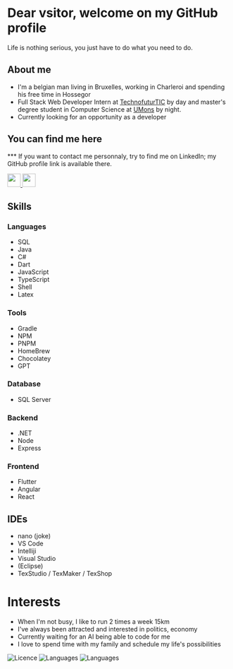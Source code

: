 # Dear vsitor,  welcome on my GitHub profile
Life is nothing serious, you just have to do what you need to do.
## About me
 - I'm a belgian man living in Bruxelles, working in Charleroi and 
spending his free time in Hossegor
 - Full Stack Web Developer Intern at 
[TechnofuturTIC](https://www.technofuturtic.be/) 
by day and master's degree student in Computer Science at 
[UMons](https://www.umons.be/) by night.
- Currently looking for an opportunity as a developer
## You can find me here
***  If you want to contact me personnaly, try to find me on LinkedIn; my GitHub profile link is available there.

<a href="https://github.com/BGGBGIBS"><img 
src="https://cdn-icons-png.flaticon.com/512/25/25231.png" width="30" 
height="30">
</a>
<a href="https://gitlab.com/BGGBGIBS"><img 
src="https://cdn-icons-png.flaticon.com/512/25/25231.png" width="30" 
height="30">
</a>

## Skills
### Languages
- SQL
- Java
- C#
- Dart
- JavaScript
- TypeScript
- Shell
- Latex
### Tools
- Gradle
- NPM
- PNPM
- HomeBrew
- Chocolatey
- GPT
### Database
- SQL Server
### Backend 
- .NET
- Node
- Express
### Frontend
- Flutter
- Angular
- React 
## IDEs
- nano (joke)
- VS Code
- Intelliji
- Visual Studio
- (Eclipse)
- TexStudio / TexMaker / TexShop

# Interests
- When I'm not busy, I like to run 2 times a week 15km
- I've always been attracted and interested in politics, economy
- Currently waiting for an AI being able to code for me
- I love to spend time with my family and schedule my life's possibilities


![Licence](https://img.shields.io/badge/Licence-GIBS-black)
![Languages](https://img.shields.io/badge/Languages-French,_English,_Dutch-orange)
![Languages](https://img.shields.io/badge/Platforms-Android,_iOS,_MacOS,_Linux,_Web-blue)

